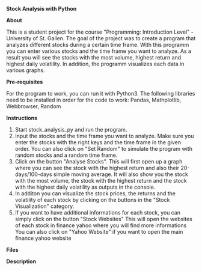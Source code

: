**Stock Analysis with Python**

**About**

This is a student project for the course "Programming: Introduction Level" - University of St. Gallen. 
The goal of the project was to create a program that analyzes different stocks during a certain time frame.
With this programm you can enter various stocks and the time frame you want to analyze. 
As a result you will see the stocks with the most volume, highest return and highest daily volatility. 
In addition, the programm visualizes each data in various graphs.


**Pre-requisites**

For the program to work, you can run it with Python3.
The following libraries need to be installed in order for the code to work:
Pandas, Mathplotlib, Webbrowser, Random

**Instructions**
1. Start stock_analysis_py and run the program.
2. Input the stocks and the time frame you want to analyze. Make sure you enter the stocks with the right keys and the time frame in the given order.
   You can also click on "Set Random" to simulate the program with random stocks and a random time frame.
3. Click on the button "Analyse Stocks". 
   This will first open up a graph where you can see the stock with the highest return and also their 20-days/100-days simple moving average.
   It will also show you the stock with the most volume, the stock with the highest return and the stock with the highest daily volatility as outputs in the console.
4. In additon you can visualize the stock prices, the returns and the volatility of each stock by clicking on the buttons in the "Stock Visualization" category.
5. If you want to have additional informations for each stock, you can simply click on the button "Stock Websites"
   This will open the websites of each stock in finance yahoo where you will find more informations
   You can also click on "Yahoo Website" if you want to open the main finance yahoo website 

**Files**



**Description**

